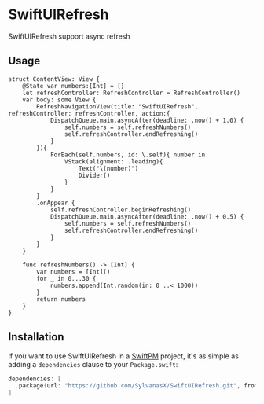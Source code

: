 # SwiftUIRefresh

SwiftUIRefresh support async refresh

## Usage

```
struct ContentView: View {
    @State var numbers:[Int] = []
    let refreshController: RefreshController = RefreshController()
    var body: some View {
        RefreshNavigationView(title: "SwiftUIRefresh", refreshController: refreshController, action:{
            DispatchQueue.main.asyncAfter(deadline: .now() + 1.0) {
                self.numbers = self.refreshNumbers()
                self.refreshController.endRefreshing()
            }
        }){
            ForEach(self.numbers, id: \.self){ number in
                VStack(alignment: .leading){
                    Text("\(number)")
                    Divider()
                }
            }
        }
        .onAppear {
            self.refreshController.beginRefreshing()
            DispatchQueue.main.asyncAfter(deadline: .now() + 0.5) {
                self.numbers = self.refreshNumbers()
                self.refreshController.endRefreshing()
            }
        }
    }
    
    func refreshNumbers() -> [Int] {
        var numbers = [Int]()
        for _ in 0...30 {
            numbers.append(Int.random(in: 0 ..< 1000))
        }
        return numbers
    }
}
```

## Installation

If you want to use SwiftUIRefresh in a [SwiftPM](https://swift.org/package-manager/) project, it's as simple as adding a `dependencies` clause to your `Package.swift`:

``` swift
dependencies: [
  .package(url: "https://github.com/SylvanasX/SwiftUIRefresh.git", from: "0.0.1")
]
```